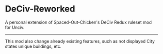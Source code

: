 # DeCiv-Reworked
A personal extension of Spaced-Out-Chicken's DeCiv Redux ruleset mod for Unciv. <hr>
This mod also change already existing features, such as not displayed City states unique buildings, etc.
